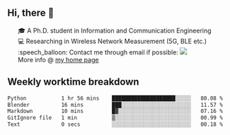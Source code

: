 <h2 > Hi, there 👋 </h3>

<div >
 <ul>
 🎓 A Ph.D. student in Information and Communication Engineering <br>
 💻 Researching in Wireless Network Measurement (5G, BLE etc.)<br>
 :speech_balloon: Contact me through email if possible: <a href="mailto:ethanjia@sjtu.edu.cn"><img src="https://img.shields.io/badge/-ethanjia@sjtu.edu.cn-c14438?style=plastic&logo=Gmail&logoColor=white&link=mailto:mailto:ethanjia@sjtu.edu.cn"></a> <br>
  More info @ <a href="https://haifengjia.github.io">my home page</a>
 </ul>
</div>

<h2 >
Weekly worktime breakdown
</h1>


<!--START_SECTION:waka-->

```txt
Python           1 hr 56 mins    ████████████████████░░░░░   80.08 %
Blender          16 mins         ███░░░░░░░░░░░░░░░░░░░░░░   11.57 %
Markdown         10 mins         █▓░░░░░░░░░░░░░░░░░░░░░░░   07.16 %
GitIgnore file   1 min           ▒░░░░░░░░░░░░░░░░░░░░░░░░   00.99 %
Text             0 secs          ░░░░░░░░░░░░░░░░░░░░░░░░░   00.18 %
```

<!--END_SECTION:waka-->


